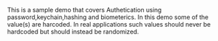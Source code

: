 This is a sample demo that covers Authetication using password,keychain,hashing and biometerics. In this demo some of the value(s) are harcoded. In real applications such values should never be hardcoded but should instead be randomized.
